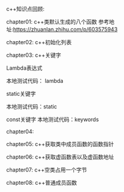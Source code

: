 <!--
 * @Author: huang123aini aiya123aini@163.com
 * @Date: 2024-05-29 10:28:57
 * @LastEditors: huang123aini aiya123aini@163.com
 * @LastEditTime: 2024-07-19 14:57:11
 * @FilePath: /CPlusPlusCode/README.md
-->

c++知识点回顾:

chapter01: c++类默认生成的八个函数  参考地址:https://zhuanlan.zhihu.com/p/603575943

chapter02: c++初始化列表

chapter03: c++关键字

Lambda表达式 

本地测试代码： lambda


static关键字

本地测试代码：static


const关键字
本地测试代码：keywords



chapter04:


chapter05: c++获取类中成员函数的函数指针

chapter06: c++获取虚函数表以及虚函数地址

chapter07: c++空类占用一个字节

chapter08: c++普通成员函数





